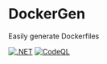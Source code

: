 # DockerGen
Easily generate Dockerfiles

[![.NET](https://github.com/FrodeHus/dockergen/actions/workflows/dotnet.yml/badge.svg)](https://github.com/FrodeHus/dockergen/actions/workflows/dotnet.yml) [![CodeQL](https://github.com/FrodeHus/dockergen/actions/workflows/codeql-analysis.yml/badge.svg)](https://github.com/FrodeHus/dockergen/actions/workflows/codeql-analysis.yml)
